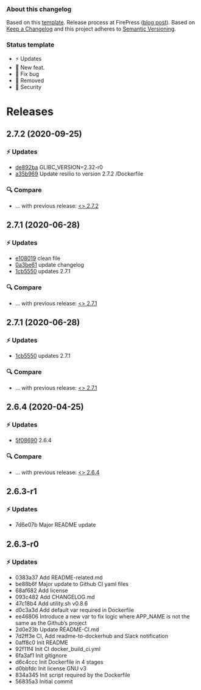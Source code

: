 ### About this changelog

Based on this [template](https://gist.github.com/pascalandy/af709db02d3fe132a3e6f1c11b934fe4). Release process at FirePress ([blog post](https://firepress.org/en/software-and-ghost-updates/)). Based on [Keep a Changelog](https://keepachangelog.com/en/1.0.0/) and this project adheres to [Semantic Versioning](https://semver.org/spec/v2.0.0.html).

### Status template

- ⚡️ Updates
- 🚀 New feat.
- 🐛 Fix bug
- 🛑 Removed
- 🔑 Security

# Releases

## 2.7.2 (2020-09-25)
### ⚡️ Updates
- [de892ba](https://github.com/firepress-org/resilio/commit/de892ba) GLIBC_VERSION=2.32-r0
- [a35b969](https://github.com/firepress-org/resilio/commit/a35b969) Update resilio to version 2.7.2 /Dockerfile

### 🔍 Compare
- ... with previous release: [ <> 2.7.2](https://github.com/firepress-org/resilio/compare/...2.7.2)

## 2.7.1 (2020-06-28)
### ⚡️ Updates
- [e108019](https://github.com/firepress-org/resilio/commit/e108019) clean file
- [0a3be61](https://github.com/firepress-org/resilio/commit/0a3be61) update changelog
- [1cb5550](https://github.com/firepress-org/resilio/commit/1cb5550) updates 2.7.1

### 🔍 Compare
- ... with previous release: [ <> 2.7.1](https://github.com/firepress-org/resilio/compare/...2.7.1)

## 2.7.1 (2020-06-28)
### ⚡️ Updates
- [1cb5550](https://github.com/firepress-org/resilio/commit/1cb5550) updates 2.7.1

### 🔍 Compare
- ... with previous release: [ <> 2.7.1](https://github.com/firepress-org/resilio/compare/...2.7.1)

## 2.6.4 (2020-04-25)
### ⚡️ Updates
- [5f08690](https://github.com/firepress-org/resilio/commit/5f08690) 2.6.4

### 🔍 Compare
- ... with previous release: [ <> 2.6.4](https://github.com/firepress-org/resilio/compare/...2.6.4)

## 2.6.3-r1
### ⚡️ Updates
- 7d6e07b Major README update

## 2.6.3-r0
### ⚡️ Updates
- 0383a37 Add README-related.md
- be88b6f Major update to Github CI yaml files
- 68af682 Add license
- 093c482 Add CHANGELOG.md
- 47c18b4 Add utility.sh v0.8.6
- d0c3a3d Add default var required in Dockerfile
- ee46806 Introduce a new var to fix logic where APP_NAME is not the same as the Github’s project
- 2d0e23b Update README-CI.md
- 7d2ff3e CI, Add readme-to-dockerhub and Slack notification
- 0aff8c0 Init README
- 92f11f4 Init CI docker_build_ci.yml
- 6fa3af1 Init gitignore
- d6c4ccc Init Dockerfile in 4 stages
- d0bbfdc Init license GNU v3
- 834a345 Init script required by the Dockerfile
- 56835a3 Initial commit 
